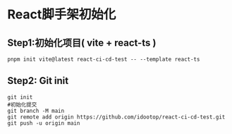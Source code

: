 # React脚手架初始化

## Step1:初始化项目( vite + react-ts )

```shell
pnpm init vite@latest react-ci-cd-test -- --template react-ts
```

## Step2: Git init

```shell
git init
#初始化提交
git branch -M main
git remote add origin https://github.com/idootop/react-ci-cd-test.git
git push -u origin main
```